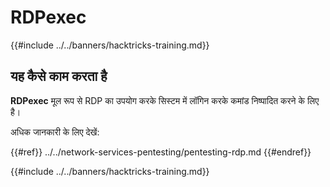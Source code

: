 # RDPexec

{{#include ../../banners/hacktricks-training.md}}

## यह कैसे काम करता है

**RDPexec** मूल रूप से RDP का उपयोग करके सिस्टम में लॉगिन करके कमांड निष्पादित करने के लिए है।

अधिक जानकारी के लिए देखें:

{{#ref}}
../../network-services-pentesting/pentesting-rdp.md
{{#endref}}

{{#include ../../banners/hacktricks-training.md}}
